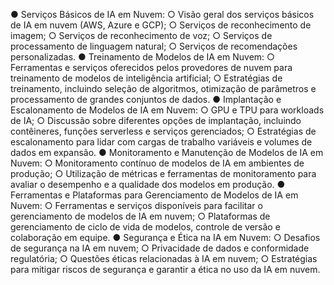 ● Serviços Básicos de IA em Nuvem:
	○ Visão geral dos serviços básicos de IA em nuvem (AWS, Azure e GCP);
	○ Serviços de reconhecimento de imagem;
	○ Serviços de reconhecimento de voz;
	○ Serviços de processamento de linguagem natural;
	○ Serviços de recomendações personalizadas.
● Treinamento de Modelos de IA em Nuvem:
	○ Ferramentas e serviços oferecidos pelos provedores de nuvem para treinamento de
	modelos de inteligência artificial;
	○ Estratégias de treinamento, incluindo seleção de algoritmos, otimização de
	parâmetros e processamento de grandes conjuntos de dados.
● Implantação e Escalonamento de Modelos de IA em Nuvem:
	○ GPU e TPU para workloads de IA;
	○ Discussão sobre diferentes opções de implantação, incluindo contêineres, funções
	serverless e serviços gerenciados;
	○ Estratégias de escalonamento para lidar com cargas de trabalho variáveis e volumes
	de dados em expansão.
● Monitoramento e Manutenção de Modelos de IA em Nuvem:
	○ Monitoramento contínuo de modelos de IA em ambientes de produção;
	○ Utilização de métricas e ferramentas de monitoramento para avaliar o desempenho
	e a qualidade dos modelos em produção.
● Ferramentas e Plataformas para Gerenciamento de Modelos de IA em Nuvem:
	○ Ferramentas e serviços disponíveis para facilitar o gerenciamento de modelos de IA
	em nuvem;
	○ Plataformas de gerenciamento de ciclo de vida de modelos, controle de versão e
	colaboração em equipe.
● Segurança e Ética na IA em Nuvem:
	○ Desafios de segurança na IA em nuvem;
	○ Privacidade de dados e conformidade regulatória;
	○ Questões éticas relacionadas à IA em nuvem;
	○ Estratégias para mitigar riscos de segurança e garantir a ética no uso da IA em
	nuvem.